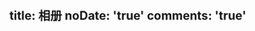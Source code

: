 title: 相册
noDate: 'true'
comments: 'true'
---
<div class="instagram"></div><script src="https://cdn.bootcss.com/jquery/3.2.1/jquery.min.js"></script><script src="https://cdn.bootcss.com/fancybox/3.1.20/jquery.fancybox.min.js"></script><link href="https://cdn.bootcss.com/fancybox/3.1.20/jquery.fancybox.min.css" rel="stylesheet"><script src="../photo.js"></script>